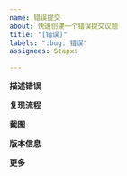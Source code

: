 ```yaml
---
name: 错误提交
about: 快速创建一个错误提交议题
title: "[错误]"
labels: ":bug: 错误"
assignees: Stapxs

---
```


<!--
  在开始提交 BUG 前，请先前往 https://github.com/users/Stapxs/projects/2/views/7
  检查 BUG 标签卡下的已有 BUG 列表是否已存在你想提交的 BUG，如果没有再回来提交以防重复。
-->

**描述错误**
<!-- 发生了什么呢 …… 简单说一下就好了（x -->

**复现流程**
<!-- 如果你可以重现这个 BUG，你可以在下面留下操作流程 -->

**截图**
<!-- 如果有附加的截图，可以添加在下面 -->

**版本信息**
<!-- 执行 “设置 - 高级 - 输出调试信息” 获取应用运行的版本信息，粘贴到这儿以方便快速了解运行环境 -->

**更多**
<!-- 还有别的要说吗？比如说控制台的报错之类的，都可以塞这儿 -->
